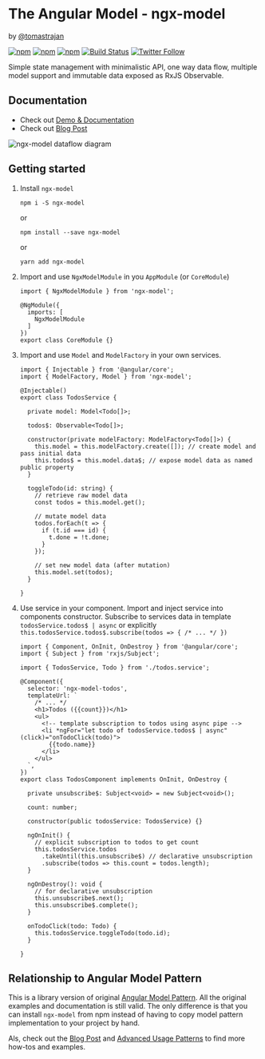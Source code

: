 # The Angular Model - ngx-model
by [@tomastrajan](https://twitter.com/tomastrajan)

[![npm](https://img.shields.io/npm/v/ngx-model.svg)](https://www.npmjs.com/package/ngx-model) [![npm](https://img.shields.io/npm/dm/ngx-model.svg)](https://www.npmjs.com/package/ngx-model) [![npm](https://img.shields.io/npm/l/ngx-model.svg)](https://github.com/tomastrajan/ngx-model/blob/master/LICENSE) [![Build Status](https://travis-ci.org/tomastrajan/ngx-model.svg?branch=master)](https://travis-ci.org/tomastrajan/ngx-model) [![Twitter Follow](https://img.shields.io/twitter/follow/tomastrajan.svg?style=social&label=Follow)](https://twitter.com/tomastrajan)

Simple state management with minimalistic API, one way data flow, 
multiple model support and immutable data exposed as RxJS Observable.


## Documentation
                           
* Check out [Demo & Documentation](http://tomastrajan.github.io/angular-model-pattern-example/) 
* Check out [Blog Post](https://medium.com/@tomastrajan/model-pattern-for-angular-state-management-6cb4f0bfed87) 

![ngx-model dataflow diagram](https://raw.githubusercontent.com/tomastrajan/angular-model-pattern-example/master/src/assets/model_graph.png "ngx-model dataflow diagram")

## Getting started

1. Install `ngx-model`
    ```
    npm i -S ngx-model
    ```
    or
    
    ```
    npm install --save ngx-model
    ``` 
 
    or
    
    ```
    yarn add ngx-model
    ``` 

2. Import and use `NgxModelModule` in you `AppModule` (or `CoreModule`)
    ```
    import { NgxModelModule } from 'ngx-model';
        
    @NgModule({
      imports: [
        NgxModelModule
      ]
    })
    export class CoreModule {}
    
    ``` 

3. Import and use `Model` and `ModelFactory` in your own services.
    ```
    import { Injectable } from '@angular/core';
    import { ModelFactory, Model } from 'ngx-model';
        
    @Injectable()
    export class TodosService {
            
      private model: Model<Todo[]>;
      
      todos$: Observable<Todo[]>;
            
      constructor(private modelFactory: ModelFactory<Todo[]>) {
        this.model = this.modelFactory.create([]); // create model and pass initial data
        this.todos$ = this.model.data$; // expose model data as named public property
      }
        
      toggleTodo(id: string) {
        // retrieve raw model data
        const todos = this.model.get();
            
        // mutate model data
        todos.forEach(t => {
          if (t.id === id) {
            t.done = !t.done;
          }
        });
            
        // set new model data (after mutation)
        this.model.set(todos);
      }
        
    }
    ```

4. Use service in your component. Import and inject service into components constructor.
Subscribe to services data in template `todosService.todos$ | async` 
or explicitly `this.todosService.todos$.subscribe(todos => { /* ... */ })`

    ```
    import { Component, OnInit, OnDestroy } from '@angular/core';
    import { Subject } from 'rxjs/Subject';
    
    import { TodosService, Todo } from './todos.service';
    
    @Component({
      selector: 'ngx-model-todos',
      templateUrl: `
        /* ... */
        <h1>Todos ({{count}})</h1>
        <ul>
          <!-- template subscription to todos using async pipe -->
          <li *ngFor="let todo of todosService.todos$ | async" (click)="onTodoClick(todo)">
            {{todo.name}}
          </li>
        </ul>
      `,
    })
    export class TodosComponent implements OnInit, OnDestroy {
    
      private unsubscribe$: Subject<void> = new Subject<void>();
      
      count: number;
     
      constructor(public todosService: TodosService) {}
    
      ngOnInit() {
        // explicit subscription to todos to get count
        this.todosService.todos
          .takeUntil(this.unsubscribe$) // declarative unsubscription
          .subscribe(todos => this.count = todos.length);
      }
      
      ngOnDestroy(): void {
        // for declarative unsubscription
        this.unsubscribe$.next();
        this.unsubscribe$.complete();
      }
    
      onTodoClick(todo: Todo) {
        this.todosService.toggleTodo(todo.id);
      }
    
    }

    ```

## Relationship to Angular Model Pattern

This is a library version of original [Angular Model Pattern](https://tomastrajan.github.io/angular-model-pattern-example).
All the original examples and documentation is still valid. The only difference is that
you can install `ngx-model` from npm instead of having to copy model pattern
implementation to your project by hand.

Als, check out the [Blog Post](https://medium.com/@tomastrajan/model-pattern-for-angular-state-management-6cb4f0bfed87) and 
[Advanced Usage Patterns](https://tomastrajan.github.io/angular-model-pattern-example#/advanced) 
to find more how-tos and examples.

